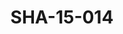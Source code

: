 ---
pid: SHA-15-014
title: SHA-15-014
language: en
original_label: 
rights: Sharhabil Ahmed
location_of_original: Sharhabil Ahmed
photographer_or_studio: 
scanned_from: photograph 12.1 by 16.6
_date: '1962'
location: Ethiopia, Massawa
description: Sharhabil Ahmed and group at restaurant
additional_notes: 
permission_display: 'yes'
on_server: 'no'
on_website: 'no'
permalink: /photopages/en/SHA-15-014
layout: photo-page
---